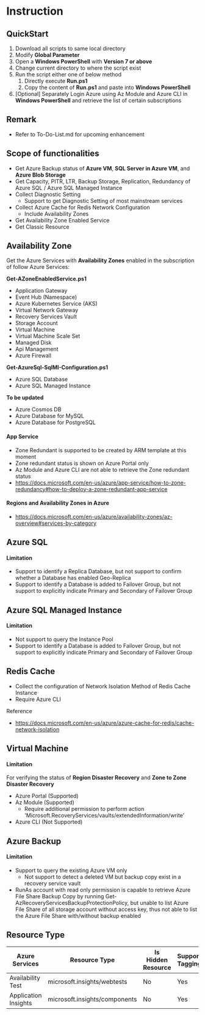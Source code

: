 # Instruction

## QuickStart

1. Download all scripts to same local directory
1. Modify **Global Parameter**
1. Open a **Windows PowerShell** with **Version 7 or above**
1. Change current directory to where the script exist
1. Run the script either one of below method
   1. Directly execute **Run.ps1**
   1. Copy the content of **Run.ps1** and paste into **Windows PowerShell**
1. [Optional] Separately Login Azure using Az Module and Azure CLI in **Windows PowerShell** and retrieve the list of certain subscriptions

## Remark

- Refer to To-Do-List.md for upcoming enhancement

## Scope of functionalities

- Get Azure Backup status of **Azure VM**, **SQL Server in Azure VM**, and **Azure Blob Storage**
- Get Capacity, PITR, LTR, Backup Storage, Replication, Redundancy of Azure SQL / Azure SQL Managed Instance
- Collect Diagnostic Setting
   - Support to get Diagnostic Setting of most mainstream services
- Collect Azure Cache for Redis Network Configuration
   - Include Availability Zones
- Get Availability Zone Enabled Service  
- Get Classic Resource

## Availability Zone

Get the Azure Services with **Availability Zones** enabled in the subscription of follow Azure Services:

**Get-AZoneEnabledService.ps1**
- Application Gateway
- Event Hub (Namespace)
- Azure Kubernetes Service (AKS)
- Virtual Network Gateway
- Recovery Services Vault
- Storage Account
- Virtual Machine
- Virtual Machine Scale Set
- Managed Disk
- Api Management
- Azure Firewall

**Get-AzureSql-SqlMI-Configuration.ps1**
- Azure SQL Database
- Azure SQL Managed Instance

**To be updated**
- Azure Cosmos DB
- Azure Database for MySQL
- Azure Database for PostgreSQL

#### App Service

- Zone Redundant is supported to be created by ARM template at this moment
- Zone redundant status is shown on Azure Portal only
- Az Module and Azure CLI are not able to retrieve the Zone redundant status
- https://docs.microsoft.com/en-us/azure/app-service/how-to-zone-redundancy#how-to-deploy-a-zone-redundant-app-service

#### Regions and Availability Zones in Azure

- https://docs.microsoft.com/en-us/azure/availability-zones/az-overview#services-by-category

## Azure SQL

#### Limitation

- Support to identify a Replica Database, but not support to confirm whether a Database has enabled Geo-Replica
- Support to identify a Database is added to Failover Group, but not support to explicitly indicate Primary and Secondary of Failover Group

## Azure SQL Managed Instance

#### Limitation

- Not support to query the Instance Pool
- Support to identify a Database is added to Failover Group, but not support to explicitly indicate Primary and Secondary of Failover Group

## Redis Cache

- Collect the configuration of Network Isolation Method of Redis Cache Instance
- Require Azure CLI

Reference

- https://docs.microsoft.com/en-us/azure/azure-cache-for-redis/cache-network-isolation

## Virtual Machine

#### Limitation

For verifying the status of **Region Disaster Recovery** and **Zone to Zone Disaster Recovery**

- Azure Portal (Supported)
- Az Module (Supported)
   - Require additional permission to perform action 'Microsoft.RecoveryServices/vaults/extendedInformation/write'
- Azure CLI (Not Supported)

## Azure Backup

#### Limitation

- Support to query the existing Azure VM only
   - Not support to detect a deleted VM but backup copy exist in a recovery service vault
- RunAs account with read only permission is capable to retrieve Azure File Share Backup Copy by running Get-AzRecoveryServicesBackupProtectionPolicy, but unable to list Azure File Share of all storage account without access key, thus not able to list the Azure File Share with/without backup enabled

## Resource Type

| Azure Services | Resource Type | Is Hidden Resource | Support Tagging | 
| - | - | - | - | 
| Availability Test | microsoft.insights/webtests | No | Yes |
| Application Insights | microsoft.insights/components | No | Yes |
